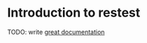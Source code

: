 # Introduction to restest

TODO: write [great documentation](http://jacobian.org/writing/what-to-write/)

